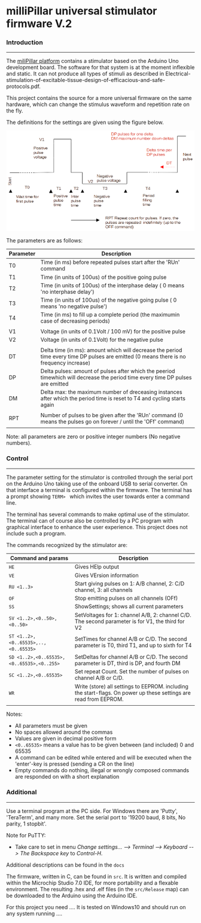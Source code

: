 # milliPillar universal stimulator firmware V.2

### Introduction
-------

The [miliPillar platform](https://pubs.acs.org/doi/10.1021/acsbiomaterials.1c01006) contains a stimulator based on the
Arduino Uno development board. The software for that system is at the moment inflexible and static. It can not produce
all types of stimuli as described in Electrical-stimulation-of-excitable-tissue-design-of-efficacious-and-safe-protocols.pdf.

This project contains the source for a more universal firmware on the same hardware, which can change the stimulus waveform
and repetition rate on the fly.

The definitions for the settings are given using the figure below.

![Figure of waveform with parameters](docs/StimulatorPulse.png)

The parameters are as follows:

| Parameter   | Description                                                       |
|-------------|-------------------------------------------------------------------|
| T0          | Time (in ms) before repeated pulses start after the 'RUn' command |
| T1          | Time (in units of 100us) of the positive going pulse                          |
| T2          | Time (in units of 100us) of  the interphase delay ( 0 means 'no interphase delay') |
| T3          | Time (in units of 100us) of the negative going pulse ( 0 means 'no negative pulse') |
| T4          | Time (in ms) to fill up a complete period (the maximumin case of decreasing periods) |
|  |    |
| V1    | Voltage (in units of 0.1Volt / 100 mV) for the positive pulse |
| V2    | Voltage (in units of 0.1Volt) for the negative pulse |
|  |    |
| DT    | Delta time (in ms): amount which will decrease the period time every time DP pulses are emitted (0 means there is no frequency increase)  |
| DP    | Delta pulses: amount of pulses after which the peeriod timewhich will decrease the period time every time DP pulses are emitted  |
| DM    | Delta max: the maximum number of dreceasing instances after which the period time is reset to T4 and cycling starts again  |
|  |    |
| RPT   | Number of pulses to be given after the 'RUn' command (0 means the pulses go on forever / until the 'OFf' command) |
|  |    |

Note: all parameters are zero or positive integer numbers (No negative numbers).

### Control
-------

The parameter setting for the stimulator is controlled through the serial port on the Arduino Uno taking use of the onboard USB to serial converter.
On that interface a terminal is configured within the firmware. The terminal has a prompt showing `TERM> ` which invites the user towards
enter a command line.

The terminal has several commands to make optimal use of the stimulator. The terminal can of course also be controlled by a PC program
with graphical interface to enhance the user experience. This project does not include such a program.

The commands recognized by the stimulator are:

| Command and params | Description                                                       |
|--------------------|-------------------------------------------------------------------|
| `HE`               | Gives HElp output  |
| `VE`               | Gives VErsion information |
| `RU <1..3>`        | Start giving pulses on 1: A/B channel, 2: C/D channel, 3: all channels |
| `OF`               | Stop emitting pulses on all channels (OFf) |
| `SS`               | ShowSettings; shows all current parameters |
| `SV <1..2>,<0..50>,<0..50>` | SetVoltages for 1: channel A/B, 2: channel C/D. The second parameter is for V1, the third for V2 |
| `ST <1..2>,<0..65535>,..,<0..65535>` | SetTimes for channel A/B or C/D. The second parameter is T0, third T1, and up to sixth for T4 |
| `SD <1..2>,<0..65535>,<0..65535>,<0..255>` | SetDeltas for channel A/B or C/D. The second parameter is DT, third is DP, and fourth DM |
| `SC <1..2>,<0..65535>` | Set repeat Count. Set the number of pulses on channel A/B or C/D. |
| `WR`               | Write (store) all settings to EEPROM. including the start-flags. On power up these settings are read from EEPROM. |
|  |    | 
 
Notes:
 - All parameters must be given
 - No spaces allowed around the commas
 - Values are given in decimal positive form
 - `<0..65535>` means a value has to be given between (and included) 0 and 65535
 - A command can be edited while entered and will be executed when the 'enter'-key is pressed (sending a CR on the line)
 - Empty commands do nothing, illegal or wrongly composed commands are responded on with a short explanation
 

### Additional
-----------

Use a terminal program at the PC side. For Windows there are 'Putty', 'TeraTerm', and many more. 
Set the serial port to '19200 baud, 8 bits, No parity, 1 stopbit'.

Note for PuTTY:
 - Take care to set in menu *Change settings... --> Terminal --> Keyboard --> The Backspace key* to *Control-H*.


  
Additional descriptions can be found in the `docs`
  
The firmware, written in C, can be found in `src`. It is written and compiled within the Microchip Studio 7.0 IDE, for more 
portability and a flexable environment.
The resulting .hex and .elf files (in the `src/Release` map) can be downloaded to the Arduino using the Arduino IDE.
  
For this project you need .... It is tested on Windows10 and should run on any system running ....
  
